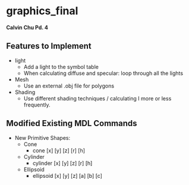 # graphics_final
**Calvin Chu Pd. 4**
## Features to Implement
  * light
     * Add a light to the symbol table
     * When calculating diffuse and specular: loop through all the lights
  * Mesh
    * Use an external .obj file for polygons
  * Shading
    * Use different shading techniques / calculating I more or less frequently.
## Modified Existing MDL Commands
  * New Primitive Shapes:
    * Cone
      * cone [x] [y] [z] [r] [h]
    * Cylinder
      * cylinder [x] [y] [z] [r] [h]
    * Ellipsoid
      * ellipsoid [x] [y] [z] [a] [b] [c]
